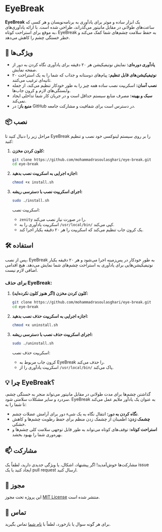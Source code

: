 # EyeBreak

**EyeBreak** یک ابزار ساده و موثر برای یادآوری به برنامه‌نویسان و هر کسی که ساعت‌های طولانی در مقابل مانیتور می‌گذراند، طراحی شده است. با ارائه یادآوری‌های به موقع برای استراحت کوتاه، EyeBreak به حفظ سلامت چشم‌های شما کمک می‌کند و خطر خستگی چشم را کاهش می‌دهد.

## 🌟 ویژگی‌ها

- **یادآوری دوره‌ای:** نمایش نوتیفیکیشن هر ۲۰ دقیقه برای یادآوری نگاه کردن به دور از صفحه نمایش.
- **نوتیفیکیشن‌های قابل تنظیم:** پیام‌های دوستانه و جذاب که شما را به یک استراحت ۲۰ ثانیه‌ای ترغیب می‌کنند.
- **نصب آسان:** اسکریپت نصب ساده همه چیز را به طور خودکار تنظیم می‌کند، از جمله وابستگی‌های لازم و کرون جاب‌ها.
- **سبک و بهینه:** مصرف منابع سیستم حداقل است و در جریان کار شما تداخلی ایجاد نمی‌کند.
- **منبع باز:** در GitHub در دسترس است برای شفافیت و مشارکت جامعه.

## 📦 نصب

مراحل زیر را دنبال کنید تا EyeBreak را بر روی سیستم لینوکسی خود نصب و تنظیم کنید:

1. **کلون کردن مخزن:**
    ```bash
    git clone https://github.com/mohammadrasoulasghari/eye-break.git
    cd eye-break
    ```

2. **اجازه اجرایی به اسکریپت نصب بدهید:**
    ```bash
    chmod +x install.sh
    ```

3. **اجرای اسکریپت نصب با دسترسی ریشه:**
    ```bash
    sudo ./install.sh
    ```

    اسکریپت نصب:
    - `zenity` را در صورت نیاز نصب می‌کند.
    - اسکریپت یادآوری را به `/usr/local/bin/` کپی می‌کند.
    - یک کرون جاب تنظیم می‌کند که اسکریپت را هر ۲۰ دقیقه یکبار اجرا کند.

## 🛠 استفاده

پس از نصب، EyeBreak به طور خودکار در پس‌زمینه اجرا می‌شود و هر ۲۰ دقیقه یکبار نوتیفیکیشن‌هایی برای یادآوری به استراحت چشم‌های شما نمایش می‌دهد. هیچ اقدامی اضافی لازم نیست.

### برای حذف EyeBreak:

1. **کلون کردن مخزن (اگر هنوز کلون نکرده‌اید):**
    ```bash
    git clone https://github.com/mohammadrasoulasghari/eye-break.git
    cd eye-break
    ```

2. **اجازه اجرایی به اسکریپت حذف نصب بدهید:**
    ```bash
    chmod +x uninstall.sh
    ```

3. **اجرای اسکریپت حذف نصب با دسترسی ریشه:**
    ```bash
    sudo ./uninstall.sh
    ```

    اسکریپت حذف نصب:
    - کرون جاب مربوط به EyeBreak را حذف می‌کند.
    - اسکریپت یادآوری را از `/usr/local/bin/` پاک می‌کند.

## 💡 چرا EyeBreak؟

گذاشتن چشم‌ها برای مدت طولانی در مقابل مانیتور می‌تواند منجر به خستگی چشم، سردرد و سایر مشکلات سلامتی شود. EyeBreak به عنوان یک یادآور ملایم عمل می‌کند تا شما را به:

- **نگاه کردن به دور:** انتقال نگاه به یک شیء دور برای آرامش عضلات چشم.
- **چشمک زدن:** اطمینان از چشمک زدن منظم برای حفظ رطوبت چشم‌ها و کاهش خشکی.
- **استراحت کوتاه:** توقف‌های کوتاه می‌تواند به طور قابل توجهی سلامت کلی چشم‌ها و بهره‌وری شما را بهبود بخشد.

## 📫 مشارکت

مشارکت‌ها خوش‌آمدید! اگر پیشنهاد، اشکال، یا ویژگی جدیدی دارید، لطفاً یک issue ایجاد کنید یا یک pull request ارسال کنید.

## 📜 مجوز

این پروژه تحت مجوز [MIT License](LICENSE) منتشر شده است.

## 📧 تماس

برای هر گونه سوال یا بازخورد، لطفاً با [نام شما](mailto:mohammadrasoulasghari1@gmail.com) تماس بگیرید.
